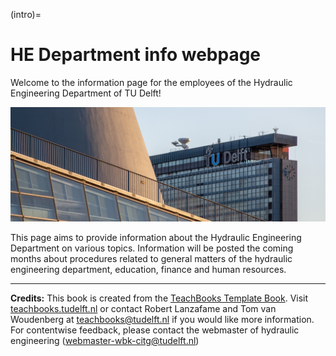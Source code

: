 (intro)=
# HE Department info webpage

Welcome to the information page for the employees of the Hydraulic Engineering Department of TU Delft!

![Landing page](/../figures/Campus-TUDelft-intro.jpg)

This page aims to provide information about the Hydraulic Engineering Department on various topics. 
Information will be posted the coming months about procedures related to general matters of the hydraulic engineering department, education, finance and human resources.



-----------------------------------------------------------------------------------------------------------------------


**Credits:** This book is created from the [TeachBooks Template Book](https://github.com/TeachBooks/template). Visit [teachbooks.tudelft.nl](https://teachbooks.tudelft.nl/) or contact Robert Lanzafame and Tom van Woudenberg at teachbooks@tudelft.nl if you would like more information. For contentwise feedback, please contact the webmaster of hydraulic engineering (webmaster-wbk-citg@tudelft.nl)
